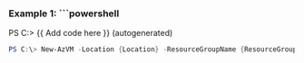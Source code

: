 ### Example 1: ```powershell
PS C:> {{ Add code here }} (autogenerated)
```powershell
PS C:\> New-AzVM -Location {Location} -ResourceGroupName {ResourceGroupName} -VM {VM}
```

